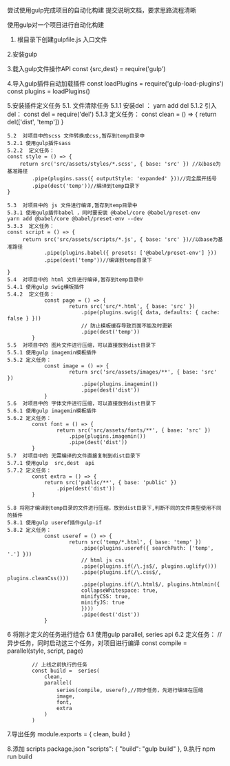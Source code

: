 尝试使用gulp完成项目的自动化构建   提交说明文档，要求思路流程清晰
 
使用gulp对一个项目进行自动化构建

1. 根目录下创建gulpfile.js 入口文件

2.安装gulp

3.载入gulp文件操作API
  const {src,dest} = require('gulp')

4.导入gulp插件自动加载插件
const loadPlugins = require('gulp-load-plugins')
const plugins = loadPlugins() 


5.安装插件定义任务
    5.1. 文件清除任务 
        5.1.1  安装del ： yarn add del
        5.1.2  引入del：  const del = require('del')
        5.1.3  定义任务：
                        const clean = () => {
                           return del(['dist', 'temp'])
                        }


    5.2  对项目中的scss 文件转换成css,暂存到temp目录中
    5.2.1 使用gulp插件sass
    5.2.2  定义任务：
    const style = () => {
        return src('src/assets/styles/*.scss', { base: 'src' }) //以base为基准路径
            .pipe(plugins.sass({ outputStyle: 'expanded' }))//完全展开括号
            .pipe(dest('temp'))//编译到temp目录下
    }  

    5.3  对项目中的 js 文件进行编译,暂存到temp目录中
    5.3.1 使用gulp插件babel ，同时要安装 @babel/core @babel/preset-env
    yarn add @babel/core @babel/preset-env --dev
    5.3.3  定义任务：
    const script = () => {
         return src('src/assets/scripts/*.js', { base: 'src' })//以base为基准路径
                .pipe(plugins.babel({ presets: ['@babel/preset-env'] }))
                .pipe(dest('temp'))//编译到temp目录下
                
    }   
    5.4  对项目中的 html 文件进行编译,暂存到temp目录中
    5.4.1 使用gulp swig模板插件 
    5.4.2  定义任务：
                const page = () => {
                        return src('src/*.html', { base: 'src' })
                            .pipe(plugins.swig({ data, defaults: { cache: false } })) 
                            // 防止模板缓存导致页面不能及时更新
                            .pipe(dest('temp')) 
            }
    5.5  对项目中的 图片文件进行压缩，可以直接放到dist目录下
    5.5.1 使用gulp imagemin模板插件 
    5.5.2 定义任务：
                const image = () => {
                        return src('src/assets/images/**', { base: 'src' })
                            .pipe(plugins.imagemin())
                            .pipe(dest('dist'))
                }
    5.6  对项目中的 字体文件进行压缩，可以直接放到dist目录下
    5.6.1 使用gulp imagemin模板插件 
    5.6.2 定义任务：
            const font = () => {
                    return src('src/assets/fonts/**', { base: 'src' })
                        .pipe(plugins.imagemin())
                        .pipe(dest('dist'))
            }
    5.7  对项目中的 无需编译的文件直接复制到dist目录下
    5.7.1 使用gulp  src,dest  api
    5.7.2 定义任务：
            const extra = () => {
                return src('public/**', { base: 'public' })
                    .pipe(dest('dist'))
            }

    5.8 将刚才编译到temp目录的文件进行压缩，放到dist目录下,判断不同的文件类型使用不同的插件
    5.8.1 使用gulp useref插件gulp-if
    5.8.2 定义任务：
                const useref = () => {
                        return src('temp/*.html', { base: 'temp' })
                            .pipe(plugins.useref({ searchPath: ['temp', '.'] }))
                            // html js css
                            .pipe(plugins.if(/\.js$/, plugins.uglify()))
                            .pipe(plugins.if(/\.css$/, plugins.cleanCss()))
                            .pipe(plugins.if(/\.html$/, plugins.htmlmin({
                            collapseWhitespace: true,
                            minifyCSS: true,
                            minifyJS: true
                            })))
                            .pipe(dest('dist'))
                }

6 将刚才定义的任务进行组合
    6.1 使用gulp  parallel, series api
    6.2 定义任务：
            //异步任务，同时启动这三个任务，对项目进行编译
            const compile = parallel(style, script, page)

            // 上线之前执行的任务
            const build =  series(
                clean,
                parallel(
                    series(compile, useref),//同步任务，先进行编译在压缩
                    image,
                    font,
                    extra
                )
            )

 7.导出任务
module.exports = {
  clean,
  build 
}

8.添加 scripts package.json
 "scripts": {
    "build": "gulp build"
  },
9.执行 npm run build